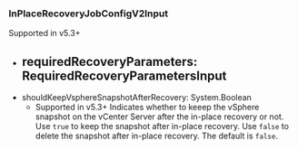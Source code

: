### InPlaceRecoveryJobConfigV2Input
Supported in v5.3+

- requiredRecoveryParameters: RequiredRecoveryParametersInput
  - 
- shouldKeepVsphereSnapshotAfterRecovery: System.Boolean
  - Supported in v5.3+
      Indicates whether to keeep the vSphere snapshot on the vCenter Server after the in-place recovery or not. Use `true` to keep the snapshot after in-place recovery. Use `false` to delete the snapshot after in-place recovery. The default is `false`.
